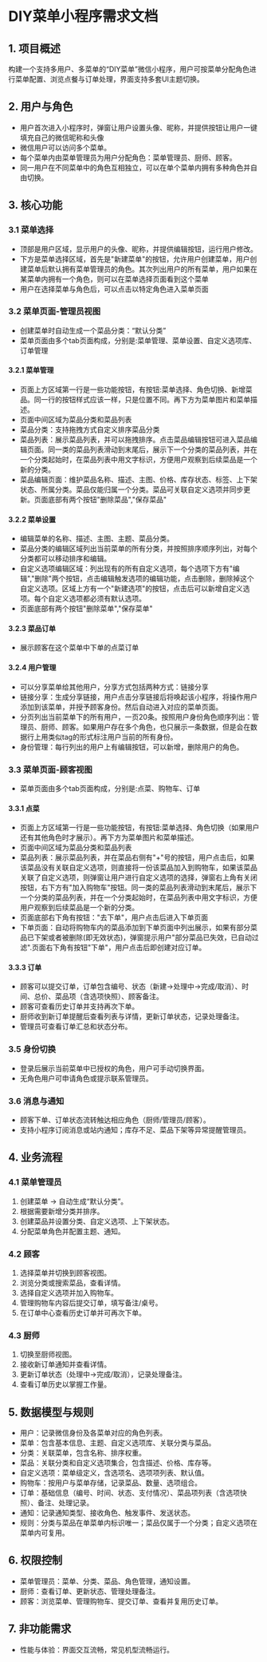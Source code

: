 # DIY菜单小程序需求文档

## 1. 项目概述
构建一个支持多用户、多菜单的“DIY菜单”微信小程序，用户可按菜单分配角色进行菜单配置、浏览点餐与订单处理，界面支持多套UI主题切换。

## 2. 用户与角色
- 用户首次进入小程序时，弹窗让用户设置头像、昵称，并提供按钮让用户一键填充自己的微信昵称和头像
- 微信用户可以访问多个菜单。
- 每个菜单内由菜单管理员为用户分配角色：菜单管理员、厨师、顾客。
- 同一用户在不同菜单中的角色互相独立，可以在单个菜单内拥有多种角色并自由切换。

## 3. 核心功能
### 3.1 菜单选择
- 顶部是用户区域，显示用户的头像、昵称，并提供编辑按钮，运行用户修改。
- 下方是菜单选择区域，首先是"新建菜单"的按钮，允许用户创建菜单，用户创建菜单后默认拥有菜单管理员的角色。其次列出用户的所有菜单，用户如果在某菜单内拥有一个角色，则可以在菜单选择页面看到这个菜单
- 用户在选择菜单与角色后，可以点击以特定角色进入菜单页面

### 3.2 菜单页面-管理员视图
- 创建菜单时自动生成一个菜品分类：“默认分类”
- 菜单页面由多个tab页面构成，分别是:菜单管理、菜单设置、自定义选项库、订单管理

#### 3.2.1 菜单管理
- 页面上方区域第一行是一些功能按钮，有按钮:菜单选择、角色切换、新增菜品。同一行的按钮样式应该一样，只是位置不同。再下方为菜单图片和菜单描述。
- 页面中间区域为菜品分类和菜品列表
- 菜品分类：支持拖拽方式自定义排序菜品分类
- 菜品列表：展示菜品列表，并可以拖拽排序。点击菜品编辑按钮可进入菜品编辑页面。同一类的菜品列表滑动到末尾后，展示下一个分类的菜品列表，并在一个分类起始时，在菜品列表中用文字标识，方便用户观察到后续菜品是一个新的分类。
- 菜品编辑页面：维护菜品名称、描述、主图、价格、库存状态、标签、上下架状态、所属分类。菜品仅能归属一个分类。菜品可关联自定义选项并同步更新。页面底部有两个按钮"删除菜品","保存菜品"

#### 3.2.2 菜单设置
- 编辑菜单的名称、描述、主图、主题、菜品分类。
- 菜品分类的编辑区域列出当前菜单的所有分类，并按照排序顺序列出，对每个分类都可以移动排序和编辑。
- 自定义选项编辑区域：列出现有的所有自定义选项，每个选项下方有"编辑","删除"两个按钮，点击编辑触发选项的编辑功能，点击删除，删除掉这个自定义选项。区域上方有一个"新建选项"的按钮，点击后可以新增自定义选项。每个自定义选项都必须有默认选项。
- 页面底部有两个按钮"删除菜单","保存菜单"

#### 3.2.3 菜品订单
- 展示顾客在这个菜单中下单的点菜订单

#### 3.2.4 用户管理
- 可以分享菜单给其他用户，分享方式包括两种方式：链接分享
- 链接分享：生成分享链接，用户点击分享链接后将唤起该小程序，将操作用户添加到该菜单，并授予顾客身份。然后自动进入对应的菜单页面。
- 分页列出当前菜单下的所有用户，一页20条。按照用户身份角色顺序列出：管理员、厨师、顾客。如果用户存在多个角色，也只展示一条数据，但是会在数据行上用类似tag的形式标注用户当前的所有身份。
- 身份管理：每行列出的用户上有编辑按钮，可以新增，删除用户的角色。

### 3.3 菜单页面-顾客视图
- 菜单页面由多个tab页面构成，分别是:点菜、购物车、订单

#### 3.3.1 点菜
- 页面上方区域第一行是一些功能按钮，有按钮:菜单选择、角色切换（如果用户还有其他角色时才展示）。再下方为菜单图片和菜单描述。
- 页面中间区域为菜品分类和菜品列表
- 菜品列表：展示菜品列表，并在菜品右侧有"+"号的按钮，用户点击后，如果该菜品没有关联自定义选项，则直接将一份该菜品加入到购物车，如果该菜品关联了自定义选项，则弹窗让用户进行自定义选项的选择，弹窗右上角有关闭按钮，右下方有"加入购物车"按钮。同一类的菜品列表滑动到末尾后，展示下一个分类的菜品列表，并在一个分类起始时，在菜品列表中用文字标识，方便用户观察到后续菜品是一个新的分类。
- 页面底部右下角有按钮："去下单"，用户点击后进入下单页面
- 下单页面：自动将购物车内的菜品添加到下单页面中列出展示，如果有部分菜品已下架或者被删除(即无效状态)，弹窗提示用户"部分菜品已失效，已自动过滤".页面右下角有按钮"下单"，用户点击后即创建对应订单。


#### 3.3.3 订单
- 顾客可以提交订单，订单包含编号、状态（新建→处理中→完成/取消）、时间、总价、菜品项（含选项快照）、顾客备注。
- 顾客可查看历史订单并支持再次下单。
- 厨师收到新订单提醒后查看列表与详情，更新订单状态，记录处理备注。
- 管理员可查看订单汇总和状态分布。

### 3.5 身份切换
- 登录后展示当前菜单中已授权的角色，用户可手动切换界面。
- 无角色用户可申请角色或提示联系管理员。

### 3.6 消息与通知
- 顾客下单、订单状态流转触达相应角色（厨师/管理员/顾客）。
- 支持小程序订阅消息或站内通知；库存不足、菜品下架等异常提醒管理员。

## 4. 业务流程
### 4.1 菜单管理员
1. 创建菜单 → 自动生成“默认分类”。
2. 根据需要新增分类并排序。
3. 创建菜品并设置分类、自定义选项、上下架状态。
4. 分配菜单角色并配置主题、通知。

### 4.2 顾客
1. 选择菜单并切换到顾客视图。
2. 浏览分类或搜索菜品，查看详情。
3. 选择自定义选项并加入购物车。
4. 管理购物车内容后提交订单，填写备注/桌号。
5. 在订单中心查看历史订单并可再次下单。

### 4.3 厨师
1. 切换至厨师视图。
2. 接收新订单通知并查看详情。
3. 更新订单状态（处理中→完成/取消），记录处理备注。
4. 查看订单历史以掌握工作量。

## 5. 数据模型与规则
- 用户：记录微信身份及各菜单对应的角色列表。
- 菜单：包含基本信息、主题、自定义选项库、关联分类与菜品。
- 分类：关联菜单，包含名称、排序权重。
- 菜品：关联分类和自定义选项集合，包含描述、价格、库存等。
- 自定义选项：菜单级定义，含选项名、选项项列表、默认值。
- 购物车：按用户与菜单存储，记录菜品、数量、选项组合。
- 订单：基础信息（编号、时间、状态、支付情况）、菜品项列表（含选项快照）、备注、处理记录。
- 通知：记录通知类型、接收角色、触发事件、发送状态。
- 规则：分类与菜品在单菜单内标识唯一；菜品仅属于一个分类；自定义选项在菜单内可复用。

## 6. 权限控制
- 菜单管理员：菜单、分类、菜品、角色管理，通知设置。
- 厨师：查看订单、更新状态、管理处理备注。
- 顾客：浏览菜单、管理购物车、提交订单、查看并复用历史订单。

## 7. 非功能需求
- 性能与体验：界面交互流畅，常见机型流畅运行。

